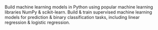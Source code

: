 Build machine learning models in Python using popular machine learning libraries NumPy & scikit-learn. Build & train supervised machine learning models for prediction & binary classification tasks, including linear regression & logistic regression.
